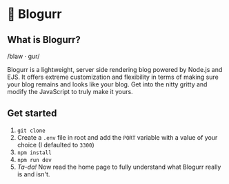 # 🐾 Blogurr
## What is Blogurr?
/blaw · gur/

Blogurr is a lightweight, server side rendering blog powered by Node.js and EJS. It offers extreme customization and flexibility in terms of making sure your blog remains and looks like your blog. Get into the nitty gritty and modify the JavaScript to truly make it yours.

## Get started

1. `git clone`
2. Create a `.env` file in root and add the `PORT` variable with a value of your choice (I defaulted to `3300`)
3. `npm install`
4. `npm run dev`
5.  *Ta-da!* Now read the home page to fully understand what Blogurr really is and isn't.
